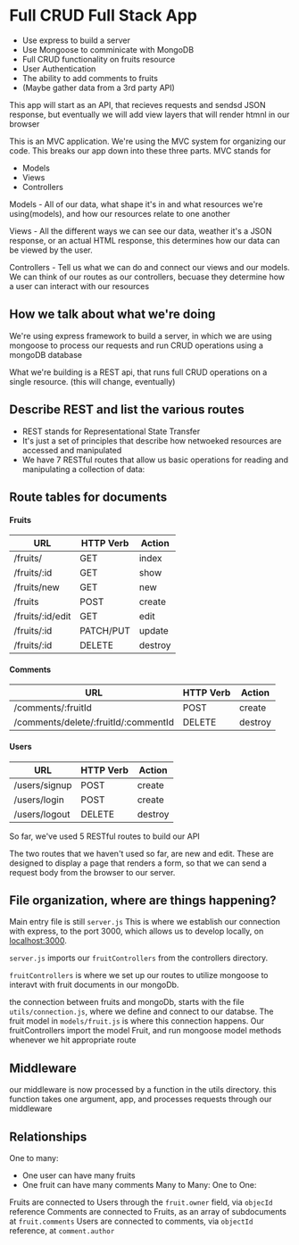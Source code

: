 # Full CRUD Full Stack App

- Use express to build a server
- Use Mongoose to comminicate with MongoDB
- Full CRUD functionality on fruits resource
- User Authentication
- The ability to add comments to fruits
- (Maybe gather data from a 3rd party API)

This app will start as an API, that recieves requests and sendsd JSON response, but eventually we will add view layers that will render htmnl in our browser

This is an MVC application.
We're using the MVC system for organizing our code.
This breaks our app down into these three parts.
MVC stands for 
- Models
- Views
- Controllers

Models - All of our data, what shape it's in and what resources we're using(models), and how our resources relate to one another

Views - All the different ways we can see our data, weather it's a JSON response, or an actual HTML response, this determines how our data can be viewed by the user.

Controllers - Tell us what we can do and connect our views and our models. We can think of our routes as our controllers, becuase they determine how a user can interact with our resources

## How we talk about what we're doing

We're using express framework to build a server, in which we are using mongoose to process our requests and run CRUD operations using a mongoDB database

What we're building is a REST api, that runs full CRUD operations on a single resource. (this will change, eventually)

## Describe REST and list the various routes

- REST stands for Representational State Transfer
- It's just a set of principles that describe how netwoeked resources are accessed and manipulated
- We have 7 RESTful routes that allow us basic operations for reading and manipulating a collection of data:

## Route tables for documents

#### Fruits

| **URL**          | **HTTP Verb**| **Action** |
|------------------|--------------|------------|
| /fruits/         | GET          | index  
| /fruits/:id      | GET          | show       
| /fruits/new      | GET          | new   
| /fruits          | POST         | create   
| /fruits/:id/edit | GET          | edit       
| /fruits/:id      | PATCH/PUT    | update    
| /fruits/:id      | DELETE       | destroy  

#### Comments

| **URL**            | **HTTP Verb**| **Action** |
|--------------------|--------------|------------|
| /comments/:fruitId |POST          | create  
| /comments/delete/:fruitId/:commentId      | DELETE          | destroy       

#### Users

| **URL**          | **HTTP Verb**| **Action** |
|------------------|--------------|------------|
| /users/signup    | POST         | create  
| /users/login     | POST         | create      
| /users/logout    | DELETE       | destroy   


So far, we've used 5 RESTful routes to build our API

The two routes that we haven't used so far, are new and edit.
These are designed to display a page that renders a form, so that we can send a request body from the browser to our server.


## File organization, where are things happening?

Main entry file is still `server.js`
This is where we establish our connection with express, to the port 3000, which allows us to develop locally, on [localhost:3000](http://localhost:3000/).

`server.js` imports our `fruitControllers` from the controllers directory.

`fruitControllers` is where we set up our routes to utilize mongoose to interavt with fruit documents in our mongoDb.

the connection between fruits and mongoDb, starts with the file `utils/connection.js`, where we define and connect to our databse. The fruit model in `models/fruit.js` is where this connection happens.  Our fruitControllers import the model Fruit, and run mongoose model methods whenever we hit appropriate route

## Middleware

our middleware is now processed by a function in the utils directory. this function takes one argument, app, and processes requests through our middleware

## Relationships

One to many: 
  - One user can have many fruits
  - One fruit can have many comments
Many to Many:
One to One:

Fruits are connected to Users through the `fruit.owner` field, via `objecId` reference
Comments are connected to Fruits, as an array of subdocuments at `fruit.comments`
Users are connected to comments, via `objectId` reference, at `comment.author`